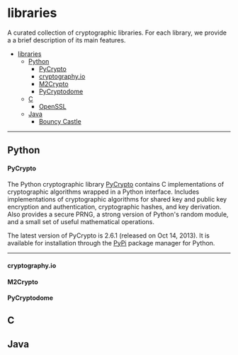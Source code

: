 # libraries

A curated collection of cryptographic libraries. For each library, we provide a
a brief description of its main features.

- [libraries](#libraries)
    - [Python](#python)
        - [PyCrypto](#pycrypto)
        - [cryptography.io](#cryptography.io)
        - [M2Crypto](#m2crypto)
        - [PyCryptodome](#pycryptodome)
    - [C](#c)
        - [OpenSSL](#openssl)
    - [Java](#java)
        - [Bouncy Castle](#bouncycastle)
        
------

## Python

#### PyCrypto 
The Python cryptographic library [PyCrypto](https://github.com/dlitz/pycrypto)
contains C implementations of cryptographic algorithms wrapped in a Python
interface. Includes implementations of cryptographic algorithms for shared key
and public key encryption and authentication, cryptographic hashes, and key
derivation. Also provides a secure PRNG, a strong  version of Python's random
module, and a small set of useful mathematical operations.


The latest version of PyCrypto is 2.6.1 (released on Oct 14, 2013). It is
available for installation through the
[PyPi](https://pypi.python.org/pypi/pycrypto/2.6.1) package manager for Python.
   
------
   
#### cryptography.io

#### M2Crypto

#### PyCryptodome

## C


## Java
